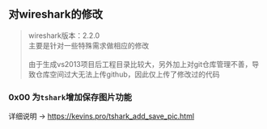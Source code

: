 ## 对wireshark的修改

> wireshark版本：2.2.0<br>主要是针对一些特殊需求做相应的修改<br><br>由于生成vs2013项目后工程目录比较大，另外加上对git仓库管理不善，导致仓库空间过大无法上传github，因此仅上传了修改过的代码

### 0x00 为`tshark`增加保存图片功能

详细说明 -> https://kevins.pro/tshark_add_save_pic.html
